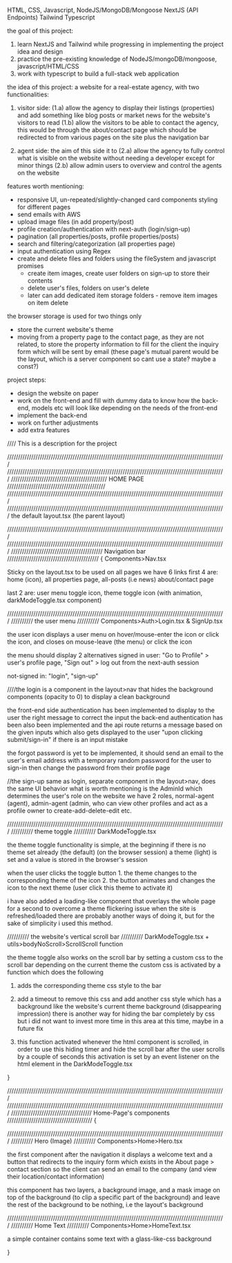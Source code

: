 HTML, CSS, Javascript, 
NodeJS/MongoDB/Mongoose
NextJS (API Endpoints)
Tailwind
Typescript

the goal of this project: 
1) learn NextJS and Tailwind while progressing in implementing the project idea and design
2) practice the pre-existing knowledge of NodeJS/mongoDB/mongoose, javascript/HTML/CSS
3) work with typescript
to build a full-stack web application

the idea of this project:
a website for a real-estate agency, with two functionalities:

1) visitor side:
(1.a) allow the agency to display their listings (properties) and add something like blog posts or market news for the website's visitors to read
(1.b) allow the visitors to be able to contact the agency, this would be through the about/contact page
which should be redirected to from various pages on the site plus the navigation bar

2) agent side:
the aim of this side it to 
(2.a) allow the agency to fully control what is visible on the website without needing a developer except for minor things 
(2.b) allow admin users to overview and control the agents on the website


features worth mentioning:
- responsive UI, un-repeated/slightly-changed card components styling for different pages
- send emails with AWS
- upload image files (in add property/post)
- profile creation/authentication with next-auth (login/sign-up)
- pagination (all properties/posts, profile properties/posts)
- search and filtering/categorization (all properties page)
- input authentication using Regex
- create and delete files and folders using the fileSystem and javascript promises
    - create item images, create user folders on sign-up to store their contents
    - delete user's files, folders on user's delete
    - later can add dedicated item storage folders - remove item images on item delete

the browser storage is used for two things only
- store the current website's theme
- moving from a property page to the contact page, as they are not related, to store the property information to fill for the client the inquiry form which will be sent by email (these page's mutual parent would be the layout, which is a server component so cant use a state? maybe a const?)


project steps:
- design the website on paper
- work on the front-end and fill with dummy data to know how the back-end, models etc will look like depending on the needs of the front-end
- implement the back-end
- work on further adjustments
- add extra features



//// This is a description for the project

////////////////////////////////////////////////////////////////////////////////////////////////////
////////////////////////////////////////////////////////////////////////////////////////////////////
//////////////////////////////////////////// HOME PAGE /////////////////////////////////////////////
////////////////////////////////////////////////////////////////////////////////////////////////////
////////////////////////////////////////////////////////////////////////////////////////////////////
the default layout.tsx (the parent layout)

////////////////////////////////////////////////////////////////////////////////////////////////////
////////////////////////////////////////////////////////////////////////////////////////////////////
////////////////////////////////////////// Navigation bar //////////////////////////////////////////
{
Components>Nav.tsx

Sticky on the layout.tsx to be used on all pages
we have 6 links
first 4 are: home (icon), all properties page, all-posts (i.e news) about/contact page

last 2 are: user menu toggle icon, theme toggle icon (with animation, darkModeToggle.tsx component)

////////////////////////////////////////////////////////////////////////////////////////////////////
////////// the user menu //////////
Components>Auth>Login.tsx & SignUp.tsx

the user icon displays a user menu on hover/mouse-enter the icon or click the icon, and closes on mouse-leave (the menu) or click the icon

the menu should display 2 alternatives
signed in user: "Go to Profile" > user's profile page, "Sign out" > log out from the next-auth session

not-signed in: "login", "sign-up"

////the login 
is a component in the layout>nav that hides the background components (opacity to 0) to display a clean background

the front-end side authentication has been implemented to display to the user the right message
to correct the input
the back-end authentication has been also been implemented and the api route returns a message based on the
given inputs which also gets displayed to the user "upon clicking submit/sign-in" if there is an input mistake

the forgot password is yet to be implemented, it should send an email to the user's email address
with a temporary random password for the user to sign-in then change the password from their profile page

//the sign-up
same as login, separate component in the layout>nav, does the same UI behavior
what is worth mentioning is the AdminId which determines the user's role on the website
we have 2 roles, normal-agent (agent), admin-agent (admin, who can view other profiles and act as a profile owner to create-add-delete-edit etc.


////////////////////////////////////////////////////////////////////////////////////////////////////
////////// theme toggle //////////
DarkModeToggle.tsx

the theme toggle functionality is simple, 
at the beginning if there is no theme set already (the default) (on the browser session) a theme (light) is set and a value is stored in the browser's session

when the user clicks the toggle button
    1. the theme changes to the corresponding theme of the icon
    2. the button animates and changes the icon to the next theme (user click this theme to activate it)

i have also added a loading-like component that overlays the whole page for a second 
to overcome a theme flickering issue when the site is refreshed/loaded
there are probably another ways of doing it, but for the sake of simplicity i used this method.


////////// the website's vertical scroll bar //////////
DarkModeToggle.tsx + utils>bodyNoScroll>ScrollScroll function

the theme toggle also works on the scroll bar
by setting a custom css to the scroll bar depending on the current theme
the custom css is activated by a function which does the following

1. adds the corresponding theme css style to the bar
2. add a timeout to remove this css and add another css style which has a background like the website's
current theme background (disappearing impression) there is another way for hiding the bar completely
by css but i did not want to invest more time in this area at this time, maybe in a future fix

3. this function activated whenever the html component is scrolled, in order to use this hiding timer
and hide the scroll bar after the user scrolls by a couple of seconds
this activation is set by an event listener on the html element in the DarkModeToggle.tsx


}


////////////////////////////////////////////////////////////////////////////////////////////////////
////////////////////////////////////////////////////////////////////////////////////////////////////
///////////////////////////////////// Home-Page's components ///////////////////////////////////////
{

////////////////////////////////////////////////////////////////////////////////////////////////////
////////// Hero (Image) //////////
Components>Home>Hero.tsx

the first component after the navigation
it displays a welcome text and a button that redirects to the inquiry form which exists in the About page > contact section so the client can send an email to the company (and view their location/contact information)

this component has two layers, a background image, and a mask image on top of the background (to clip a specific part of the background) and leave the rest of the background to be nothing, i.e the layout's background

////////////////////////////////////////////////////////////////////////////////////////////////////
////////// Home Text //////////
Components>Home>HomeText.tsx

a simple container contains some text with a glass-like-css background


}














